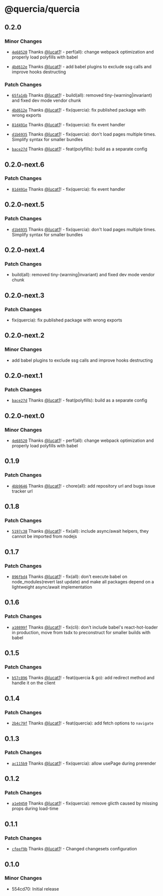 # @quercia/quercia

## 0.2.0

### Minor Changes

- [`4e68520`](https://github.com/lucat1/quercia/commit/4e68520cb1d420178bcac3f2b24d44d391fb0409)
  Thanks [@lucat1](https://github.com/lucat1)! - perf(all): change webpack
  optimization and properly load polyfills with babel

* [`4bd612e`](https://github.com/lucat1/quercia/commit/4bd612e207bfe93730b5cd9d1c1e2c3ed8d2da5d)
  Thanks [@lucat1](https://github.com/lucat1)! - add babel plugins to exclude
  ssg calls and improve hooks destructing

### Patch Changes

- [`65fa14b`](https://github.com/lucat1/quercia/commit/65fa14b6c5c742f8994f30fee439075f5d0f8b21)
  Thanks [@lucat1](https://github.com/lucat1)! - build(all): removed
  tiny-(warning|invariant) and fixed dev mode vendor chunk

* [`4bd612e`](https://github.com/lucat1/quercia/commit/4bd612e207bfe93730b5cd9d1c1e2c3ed8d2da5d)
  Thanks [@lucat1](https://github.com/lucat1)! - fix(quercia): fix published
  package with wrong exports

- [`81d491e`](https://github.com/lucat1/quercia/commit/81d491e68ba5db9a682866302ab8c1591108ddd1)
  Thanks [@lucat1](https://github.com/lucat1)! - fix(quercia): fix event handler

* [`d1b6935`](https://github.com/lucat1/quercia/commit/d1b6935c46636ac100d98597a63af32cbf6a03c4)
  Thanks [@lucat1](https://github.com/lucat1)! - fix(quercia): don't load pages
  multiple times. Simplify syntax for smaller bundles

- [`bace27d`](https://github.com/lucat1/quercia/commit/bace27d416923dcb7b91cc6a8aa760f363361af1)
  Thanks [@lucat1](https://github.com/lucat1)! - feat(polyfills): build as a
  separate config

## 0.2.0-next.6

### Patch Changes

- [`81d491e`](https://github.com/lucat1/quercia/commit/81d491e68ba5db9a682866302ab8c1591108ddd1)
  Thanks [@lucat1](https://github.com/lucat1)! - fix(quercia): fix event handler

## 0.2.0-next.5

### Patch Changes

- [`d1b6935`](https://github.com/lucat1/quercia/commit/d1b6935c46636ac100d98597a63af32cbf6a03c4)
  Thanks [@lucat1](https://github.com/lucat1)! - fix(quercia): don't load pages
  multiple times. Simplify syntax for smaller bundles

## 0.2.0-next.4

### Patch Changes

- build(all): removed tiny-(warning|invariant) and fixed dev mode vendor chunk

## 0.2.0-next.3

### Patch Changes

- fix(quercia): fix published package with wrong exports

## 0.2.0-next.2

### Minor Changes

- add babel plugins to exclude ssg calls and improve hooks destructing

## 0.2.0-next.1

### Patch Changes

- [`bace27d`](https://github.com/lucat1/quercia/commit/bace27d416923dcb7b91cc6a8aa760f363361af1)
  Thanks [@lucat1](https://github.com/lucat1)! - feat(polyfills): build as a
  separate config

## 0.2.0-next.0

### Minor Changes

- [`4e68520`](https://github.com/lucat1/quercia/commit/4e68520cb1d420178bcac3f2b24d44d391fb0409)
  Thanks [@lucat1](https://github.com/lucat1)! - perf(all): change webpack
  optimization and properly load polyfills with babel

## 0.1.9

### Patch Changes

- [`4bb9646`](https://github.com/lucat1/quercia/commit/4bb96465a9eab74e59171978443e12ca03c3b93e)
  Thanks [@lucat1](https://github.com/lucat1)! - chore(all): add repository url
  and bugs issue tracker url

## 0.1.8

### Patch Changes

- [`5197c38`](https://github.com/lucat1/quercia/commit/5197c385af11ab65de8b08400144468fd7c96f0e)
  Thanks [@lucat1](https://github.com/lucat1)! - fix(all): include async/await
  helpers, they cannot be imported from nodejs

## 0.1.7

### Patch Changes

- [`896fbd4`](https://github.com/lucat1/quercia/commit/896fbd4744387f555a45b289df25f7c486177698)
  Thanks [@lucat1](https://github.com/lucat1)! - fix(all): don't execute babel
  on node_modules(revert last update) and make all packages depend on a
  lightweight async/await implementation

## 0.1.6

### Patch Changes

- [`a10899f`](https://github.com/lucat1/quercia/commit/a10899fd2b9446e1ad258d9543ddfd916f8edc12)
  Thanks [@lucat1](https://github.com/lucat1)! - fix(cli): don't include babel's
  react-hot-loader in production, move from tsdx to preconstruct for smaller
  builds with babel

## 0.1.5

### Patch Changes

- [`b57c896`](https://github.com/lucat1/quercia/commit/b57c8962703439a8563c9a0a2676382604a289cd)
  Thanks [@lucat1](https://github.com/lucat1)! - feat(quercia & go): add
  redirect method and handle it on the client

## 0.1.4

### Patch Changes

- [`2b4c79f`](https://github.com/lucat1/quercia/commit/2b4c79f7b66d026cbf93ababc70fc96bcc02d56c)
  Thanks [@lucat1](https://github.com/lucat1)! - feat(quercia): add fetch
  options to `navigate`

## 0.1.3

### Patch Changes

- [`ac115b9`](https://github.com/lucat1/quercia/commit/ac115b9069d08fbe258b043ae42d568470a4a294)
  Thanks [@lucat1](https://github.com/lucat1)! - fix(quercia): allow usePage
  during prerender

## 0.1.2

### Patch Changes

- [`a1e0450`](https://github.com/lucat1/quercia/commit/a1e0450ac78ab15a829278b8e87d383546417938)
  Thanks [@lucat1](https://github.com/lucat1)! - fix(quercia): remove glicth
  caused by missing props during load-time

## 0.1.1

### Patch Changes

- [`cfeef9b`](https://github.com/lucat1/quercia/commit/cfeef9b5c1af180a250e76653a5efb6562f4dbda)
  Thanks [@lucat1](https://github.com/lucat1)! - Changed changesets
  configuration

## 0.1.0

### Minor Changes

- 554cd70: Initial release
